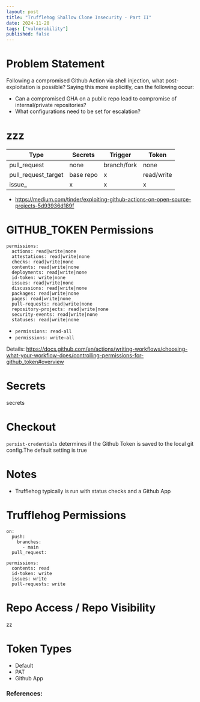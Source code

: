 ```yaml
---
layout: post
title: "Trufflehog Shallow Clone Insecurity - Part II"
date: 2024-11-20
tags: ["vulnerability"]
published: false
---
```


# Problem Statement

Following a compromised Github Action via shell injection, what post-exploitation is possible? Saying this more explicitly, can the following occur:

* Can a compromised GHA on a public repo lead to compromise of internal/private repositories?
* What configurations need to be set for escalation?

# zzz

| Type | Secrets | Trigger | Token |
|---|---|---|---|
| pull_request | none | branch/fork | none |
| pull_request_target | base repo | x | read/write |
| issue_ | x | x | x |

* https://medium.com/tinder/exploiting-github-actions-on-open-source-projects-5d93936d189f

# GITHUB_TOKEN Permissions

```
permissions:
  actions: read|write|none
  attestations: read|write|none
  checks: read|write|none
  contents: read|write|none
  deployments: read|write|none
  id-token: write|none
  issues: read|write|none
  discussions: read|write|none
  packages: read|write|none
  pages: read|write|none
  pull-requests: read|write|none
  repository-projects: read|write|none
  security-events: read|write|none
  statuses: read|write|none
```

* `permissions: read-all`
* `permissions: write-all`

Details: https://docs.github.com/en/actions/writing-workflows/choosing-what-your-workflow-does/controlling-permissions-for-github_token#overview

# Secrets

secrets

# Checkout

`persist-credentials` determines if the Github Token is saved to the local git config.The default setting is true

# Notes

* Trufflehog typically is run with status checks and a Github App

# Trufflehog Permissions

```
on: 
  push: 
    branches: 
      - main 
  pull_request:
```

```
permissions: 
  contents: read 
  id-token: write 
  issues: write 
  pull-requests: write
```

# Repo Access / Repo Visibility

zz

# Token Types

* Default
* PAT
* Github App

### References:
[^1]: [https://docs.github.com/en/actions/writing-workflows/choosing-what-your-workflow-does/controlling-permissions-for-github_token#defining-access-for-the-github_token-permissions](https://docs.github.com/en/actions/writing-workflows/choosing-what-your-workflow-does/controlling-permissions-for-github_token#defining-access-for-the-github_token-permissions)

[^2]: [https://github.com/actions/checkout?tab=readme-ov-file#checkout-v4](https://github.com/actions/checkout?tab=readme-ov-file#checkout-v4)

[^3]: [https://docs.github.com/en/actions/security-for-github-actions/security-guides/automatic-token-authentication#permissions-for-the-github_token](https://docs.github.com/en/actions/security-for-github-actions/security-guides/automatic-token-authentication#permissions-for-the-github_token)

[^4]: [https://trufflesecurity.com/blog/running-trufflehog-in-a-github-action](https://trufflesecurity.com/blog/running-trufflehog-in-a-github-action)